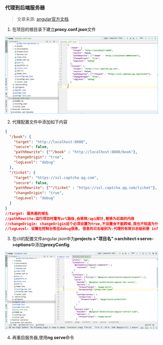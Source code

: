 ### 代理到后端服务器

> 文章来源: [angular官方文档](https://angular.cn/guide/build#proxying-to-a-backend-server)

1. 在项目的根目录下建立**proxy.conf.json**文件

![](./img/1.png)

2. 代理配置文件中添加如下内容

```json
{
  "/book": {
    "target": "http://localhost:8080",
    "secure": false,
    "pathRewrite": {"^/book" : "http://localhost:8080/book"},
    "changeOrigin": "true",
    "logLevel": "debug"
  },
  "/ticket": {
    "target": "https://ssl.captcha.qq.com",
    "secure": false,
    "pathRewrite": {"^/ticket" : "https://ssl.captcha.qq.com/ticket"},
    "changeOrigin": "true",
    "logLevel": "debug"
  }
}
//target: 服务器的域名
//pathRewrite:运行项目时重写url路径,会移除/api部分,替换为后面的内容
//changeOrigin: changeOrigin这个必须设置为true,不设置会不能跨域,我也不知道为什么
//logLevel: 设置在控制台答应debug信息, 信息的日志级别为:代理的有效日志级别是 info（默认值）、debug、warn、error 和 silent
```

3. 在cli的配置文件angular.json中为**projects->"项目名"->architect->serve->options**中添加**proxyConfig**

![](./img/2.png)

4. 再重启服务器,使用**ng serve**命令

